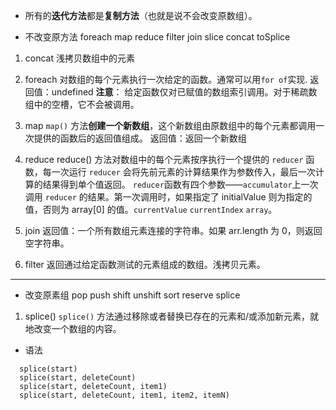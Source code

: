 * 所有的**迭代方法**都是**复制方法**（也就是说不会改变原数组）。

* 不改变原方法
foreach map reduce filter join slice concat toSplice
1. concat 
  浅拷贝数组中的元素

1. foreach
  对数组的每个元素执行一次给定的函数。通常可以用`for of`实现.
  返回值：undefined
  **注意**： 给定函数仅对已赋值的数组索引调用。对于稀疏数组中的空槽，它不会被调用。

2. map
  `map()` 方法**创建一个新数组**，这个新数组由原数组中的每个元素都调用一次提供的函数后的返回值组成。
  返回值：返回一个新数组

4. reduce
  reduce() 方法对数组中的每个元素按序执行一个提供的 `reducer` 函数，每一次运行 `reducer` 会将先前元素的计算结果作为参数传入，最后一次计算的结果得到单个值返回。
  `reducer`函数有四个参数——`accumulator`上一次调用 `reducer` 的结果。第一次调用时，如果指定了 initialValue 则为指定的值，否则为 array[0] 的值。`currentValue`  `currentIndex` `array`。

5. join
 返回值：一个所有数组元素连接的字符串。如果 arr.length 为 0，则返回空字符串。

6. filter
 返回通过给定函数测试的元素组成的数组。浅拷贝元素。

-----------
* 改变原素组
pop push shift unshift sort reserve splice 
1. splice()
`splice()` 方法通过移除或者替换已存在的元素和/或添加新元素，就地改变一个数组的内容。
  - 语法
  ```
    splice(start)
    splice(start, deleteCount)
    splice(start, deleteCount, item1)
    splice(start, deleteCount, item1, item2, itemN)
  ```